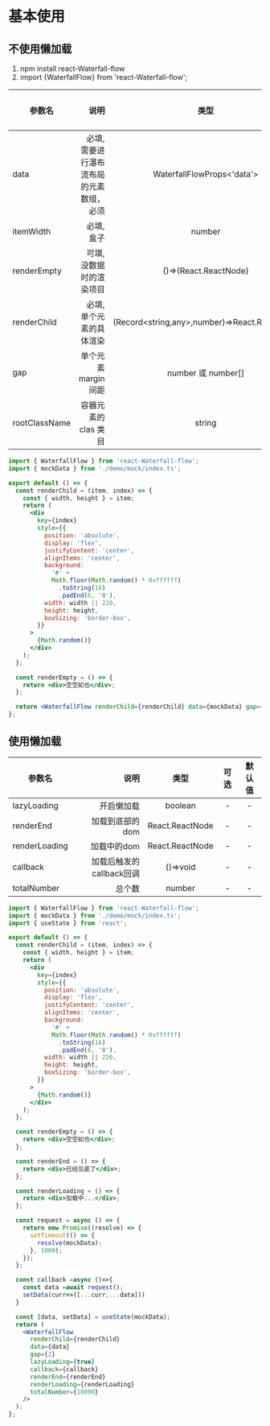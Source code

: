 # 基本使用

## 不使用懒加载

1.  npm install react-Waterfall-flow
2.  import {WaterfallFlow} from 'react-Waterfall-flow';

| 参数名        |                                    说明 |                     类型                     | 可选 | 默认值 |
| ------------- | --------------------------------------: | :------------------------------------------: | :--: | :----: |
| data          | 必填,需要进行瀑布流布局的元素数组，必须 |          WaterfallFlowProps<'data'>          |  -   |   -    |
| itemWidth     |                               必填,盒子 |                    number                    |  -   |   -    |
| renderEmpty   |                 可填,没数据时的渲染项目 |            ()=>(React.ReactNode)             |  -   |   -    |
| renderChild   |                 必填,单个元素的具体渲染 | (Record<string,any>,number)=>React.ReactNode |  -   |   -    |
| gap           |                    单个元素 margin 间距 |              number 或 number[]              |  -   |   -    |
| rootClassName |                    容器元素的 clas 类目 |                    string                    |

```jsx
import { WaterfallFlow } from 'react-Waterfall-flow';
import { mockData } from './demo/mock/index.ts';

export default () => {
  const renderChild = (item, index) => {
    const { width, height } = item;
    return (
      <div
        key={index}
        style={{
          position: 'absolute',
          display: 'flex',
          justifyContent: 'center',
          alignItems: 'center',
          background:
            '#' +
            Math.floor(Math.random() * 0xffffff)
              .toString(16)
              .padEnd(6, '0'),
          width: width || 220,
          height: height,
          boxSizing: 'border-box',
        }}
      >
        {Math.random()}
      </div>
    );
  };

  const renderEmpty = () => {
    return <div>空空如也</div>;
  };

  return <WaterfallFlow renderChild={renderChild} data={mockData} gap={8} />;
};
```

## 使用懒加载


| 参数名        |                                    说明 |                     类型                     | 可选 | 默认值 |
| ------------- | --------------------------------------: | :------------------------------------------: | :--: | :----: |
| lazyLoading          | 开启懒加载 |         boolean       |  -   |   -    |
| renderEnd          | 加载到底部的dom |         React.ReactNode       |  -   |   -    |
| renderLoading          | 加载中的dom |         React.ReactNode       |  -   |   -    |
| callback          | 加载后触发的callback回调 |        ()=>void      |  -   |   -    |
| totalNumber          |总个数 |        number     |  -   |   -    |

```jsx
import { WaterfallFlow } from 'react-Waterfall-flow';
import { mockData } from './demo/mock/index.ts';
import { useState } from 'react';

export default () => {
  const renderChild = (item, index) => {
    const { width, height } = item;
    return (
      <div
        key={index}
        style={{
          position: 'absolute',
          display: 'flex',
          justifyContent: 'center',
          alignItems: 'center',
          background:
            '#' +
            Math.floor(Math.random() * 0xffffff)
              .toString(16)
              .padEnd(6, '0'),
          width: width || 220,
          height: height,
          boxSizing: 'border-box',
        }}
      >
        {Math.random()}
      </div>
    );
  };

  const renderEmpty = () => {
    return <div>空空如也</div>;
  };

  const renderEnd = () => {
    return <div>已经见底了</div>;
  };

  const renderLoading = () => {
    return <div>加载中...</div>;
  };

  const request = async () => {
    return new Promise((resolve) => {
      setTimeout(() => {
        resolve(mockData);
      }, 1000);
    });
  };

  const callback =async ()=>{
    const data =await request();
    setData(curr=>([...curr,...data]))
  }

  const [data, setData] = useState(mockData);
  return (
    <WaterfallFlow
      renderChild={renderChild}
      data={data}
      gap={2}
      lazyLoading={true}
      callback={callback}
      renderEnd={renderEnd}
      renderLoading={renderLoading}
      totalNumber={10000}
    />
  );
};
```
